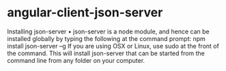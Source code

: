 # angular-client-json-server

Installing json-server
•	json-server is a node module, and hence can be installed globally by typing the following at the command prompt:
npm install json-server –g
If you are using OSX or Linux, use sudo at the front of the command. This will install json-server that can be started from the command line from any folder on your computer.
